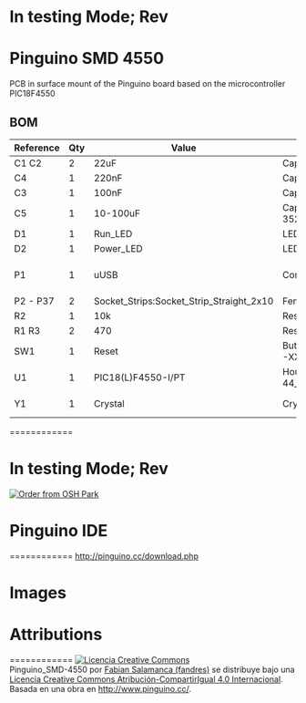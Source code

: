 # In testing Mode; Rev

# Pinguino SMD 4550

PCB in surface mount of the Pinguino board based on the microcontroller PIC18F4550 


## BOM 
Reference | Qty | Value | Footprint | Package
----- | ---------- | -------- | -------- | --------
C1 C2  | 2 | 22uF | Capacitors_SMD:C_0805 | 0805
C4  | 1 | 220nF | Capacitors_SMD:C_0805 | 0805
C3  | 1 | 100nF | Capacitors_SMD:C_0805 | 0805
C5  | 1 | 10-100uF | Capacitors_Tantalum_SMD:TantalC_SizeB_EIA-3528_Wave | B 3528
D1  | 1 | Run_LED | LEDs:LED_0805 | 0805
D2  | 1 | Power_LED | LEDs:LED_0805 | 0805
P1  | 1 | uUSB | Connect:USB_Mini-B | USB Female mini B 
P2 - P37 | 2 | Socket_Strips:Socket_Strip_Straight_2x10 | Female SIL 10x2 Pin
R2  | 1 | 10k | Resistors_SMD:R_0805 | 0805
R1 R3  | 2 | 470 | Resistors_SMD:R_0805 | 0805
SW1  | 1 | Reset | Buttons_Switches_SMD:SW_SPST_REED_CT05-XXXX-G1 | Sw SMD 1181
U1  | 1 | PIC18(L)F4550-I/PT | Housings_QFP:TQFP-44_10x10mm_Pitch0.8mm | TQFP-44
Y1  | 1 | Crystal | Crystal SMD:Crystal_SMD_5032_2Pads | 5032 2 Pads

============
# In testing Mode;  Rev

<a href="https://oshpark.com/shared_projects/gFIyQr5K"><img src="https://oshpark.com/assets/badge-5b7ec47045b78aef6eb9d83b3bac6b1920de805e9a0c227658eac6e19a045b9c.png" alt="Order from OSH Park"></img></a>

# Pinguino IDE
============
http://pinguino.cc/download.php

# Images


# Attributions
============
<a rel="license" href="http://creativecommons.org/licenses/by-sa/4.0/"><img alt="Licencia Creative Commons" style="border-width:0" src="https://i.creativecommons.org/l/by-sa/4.0/88x31.png" /></a><br /><span xmlns:dct="http://purl.org/dc/terms/" property="dct:title">Pinguino_SMD-4550</span> por <a xmlns:cc="http://creativecommons.org/ns#" href="https://github.com/fandres/pinguino_SMD-4550" property="cc:attributionName" rel="cc:attributionURL">Fabian Salamanca (fandres)</a> se distribuye bajo una <a rel="license" href="http://creativecommons.org/licenses/by-sa/4.0/">Licencia Creative Commons Atribución-CompartirIgual 4.0 Internacional</a>.<br />Basada en una obra en <a xmlns:dct="http://purl.org/dc/terms/" href="http://www.pinguino.cc/" rel="dct:source">http://www.pinguino.cc/</a>.